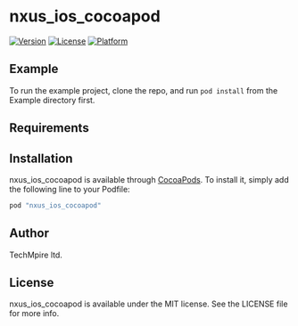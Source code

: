 # nxus_ios_cocoapod

[![Version](https://img.shields.io/cocoapods/v/nxus_ios_cocoapod.svg?style=flat)](http://cocoapods.org/pods/nxus_ios_cocoapod)
[![License](https://img.shields.io/cocoapods/l/nxus_ios_cocoapod.svg?style=flat)](http://cocoapods.org/pods/nxus_ios_cocoapod)
[![Platform](https://img.shields.io/cocoapods/p/nxus_ios_cocoapod.svg?style=flat)](http://cocoapods.org/pods/nxus_ios_cocoapod)

## Example

To run the example project, clone the repo, and run `pod install` from the Example directory first.

## Requirements

## Installation

nxus_ios_cocoapod is available through [CocoaPods](http://cocoapods.org). To install
it, simply add the following line to your Podfile:

```ruby
pod "nxus_ios_cocoapod"
```

## Author

TechMpire ltd.

## License

nxus_ios_cocoapod is available under the MIT license. See the LICENSE file for more info.
